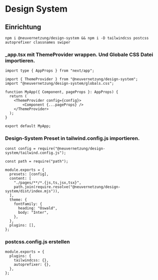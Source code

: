 # Design System

## Einrichtung

```
npm i @neuvernetzung/design-system && npm i -D tailwindcss postcss autoprefixer classnames swiper
```

### \_app.tsx mit ThemeProvider wrappen. Und Globale CSS Datei importieren.

```
import type { AppProps } from "next/app";

import { ThemeProvider } from "@neuvernetzung/design-system";
import "@neuvernetzung/design-system/globals.css";

function MyApp({ Component, pageProps }: AppProps) {
  return (
    <ThemeProvider config={config}>
        <Component {...pageProps} />
    </ThemeProvider>
  );
}

export default MyApp;

```

### Design-System Preset in tailwind.config.js importieren.

```
const config = require("@neuvernetzung/design-system/tailwind.config.js");

const path = require("path");

module.exports = {
  presets: [config],
  content: [
    "./pages/**/*.{js,ts,jsx,tsx}",
    path.join(require.resolve("@neuvernetzung/design-system/dist/index.mjs")),
  ],
  theme: {
    fontFamily: {
      heading: "Oswald",
      body: "Inter",
    },
  },
  plugins: [],
};
```

### postcss.config.js erstellen

```
module.exports = {
  plugins: {
    tailwindcss: {},
    autoprefixer: {},
  },
};
```
